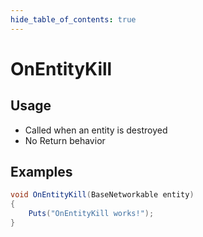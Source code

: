```yaml
---
hide_table_of_contents: true
---
```


# OnEntityKill

## Usage

* Called when an entity is destroyed
* No Return behavior

## Examples

```csharp title=""
void OnEntityKill(BaseNetworkable entity)
{
    Puts("OnEntityKill works!");
}
```
